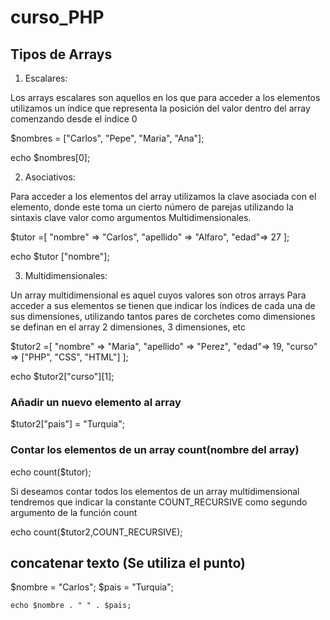 # curso_PHP

## Tipos de Arrays

1. Escalares:

Los arrays escalares son aquellos en los que para acceder a los elementos utilizamos un índice
que representa la posición del valor dentro del array comenzando desde el índice 0

$nombres = ["Carlos", "Pepe", "Maria", "Ana"];

echo $nombres[0];

2. Asociativos:

Para acceder a los elementos del array utilizamos la clave asociada con el elemento, donde este
toma un cierto número de parejas utilizando la sintaxis clave valor como argumentos
Multidimensionales.

$tutor =[
    "nombre" => "Carlos", 
    "apellido" => "Alfaro", 
    "edad"=> 27
];

echo $tutor ["nombre"];

3. Multidimensionales:

Un array multidimensional es aquel cuyos valores son otros arrays Para acceder a sus
elementos se tienen que indicar los índices de cada una de sus dimensiones, utilizando tantos
pares de corchetes como dimensiones se definan en el array 2 dimensiones, 3
dimensiones, etc

$tutor2 =[
    "nombre" => "Maria", 
    "apellido" => "Perez", 
    "edad"=> 19,
    "curso" => ["PHP", "CSS", "HTML"]
];

echo $tutor2["curso"][1];

### Añadir un nuevo elemento al array

$tutor2["pais"] = "Turquia";

### Contar los elementos de un array count(nombre del array)

echo count($tutor);

Si deseamos contar todos los elementos de un array multidimensional tendremos que indicar la
constante COUNT_RECURSIVE como segundo argumento de la función count

echo count($tutor2,COUNT_RECURSIVE);

## concatenar texto (Se utiliza el punto)

 $nombre = "Carlos";
    $pais = "Turquia";

    echo $nombre . " " . $pais;




